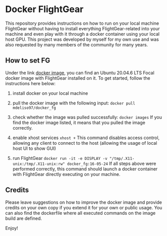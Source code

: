 # Docker FlightGear
This repository provides instructions on how to run on your local machine FlightGear without having to install everything FlightGear-related into your machine and even play with it through a docker container using your local host GPU. This project was developed by myself for my own use and was also requested by many members of the community for many years.

## How to set FG
Under the link [docker image](https://hub.docker.com/repository/docker/mdeliso97/docker_fg), you can find an Ubuntu 20.04.6 LTS Focal docker image with FlightGear installed on it. To get started, follow the instructions here below:

1. install docker on your local machine
  
3. pull the docker image with the following input:
`docker pull mdeliso97/docker_fg`

4. check whether the image was pulled successfully:
`docker images`
If you find the docker image listed, it means that you pulled the image correctly.

5. enable xhost services
`xhost +`
This command disables access control, allowing any client to connect to the host (allowing the usage of local host UI to show GUI)

7. run FlightGear
`docker run -it -e DISPLAY -v "/tmp/.X11-unix:/tmp/.X11-unix:rw" docker_fg:16-05-24`
If all steps above were performed correctly, this command should launch a docker container with FlightGear directly executing on your machine.

## Credits
Please leave suggestions on how to improve the docker image and provide credits on your own copy if you extend it for your own or public usage. You can also find the dockerfile where all executed commands on the image build are defined.

Enjoy!
